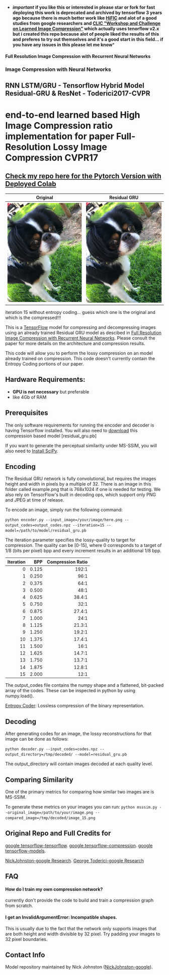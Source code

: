 * ***important*** **if you like this or interested in please star or fork for fast deploying this work is deprecated and archived by tensorflow 3 years ago because there is much better work like [HiFIC](https://github.com/edmontdants/high-fidelity-generative-compression) and alot of a good studies from google researchers and  [CLIC "Workshop and Challenge on Learned Image Compression"](http://compression.cc) which actually uses tenorflow v2.x but i created this repo because alot of people liked the results of this and preferes to try out themselves and it's a good start in this field... if you have any issues in this please let me know***

#### Full Resolution Image Compression with Recurrent Neural Networks

### Image Compression with Neural Networks
## RNN LSTM/GRU - Tensorflow Hybrid Model Residual-GRU & ResNet - Toderici2017-CVPR
# end-to-end learned based High Image Compression ratio implementation for paper Full-Resolution Lossy Image Compression CVPR17

## [Check my repo here for the Pytorch Version with Deployed Colab](https://github.com/edmontdants/pytorch-image-comp-rnn)

Original | Residual GRU
:-------------------------:|:-------------------------:
![guess](Assets/example.png) | ![guess](Assets/Results%20Benchmark/example.png/png/example_15.png)
iteration 15 without entropy coding... guess which one is the original and which is the compressed!!!

This is a [TensorFlow](http://www.tensorflow.org/) model for compressing and
decompressing images using an already trained  Residual GRU model as descibed
in [Full Resolution Image Compression with Recurrent Neural Networks](https://arxiv.org/pdf/1608.05148). Please consult the paper for more details
on the architecture and compression results.

This code will allow you to perform the lossy compression on an model already trained on compression. This code 
doesn't currently contain the Entropy Coding portions of our paper.

## Hardware Requirements:

* **GPU is not necessary** but preferable
* like 4Gb of RAM

## Prerequisites
The only software requirements for running the encoder and decoder is having Tensorflow installed.
You will also need to [download](https://drive.google.com/file/d/1nh4cxxds-BdsU0Tx3qP_cA1IuY2dDD5W) this compression based model [residual_gru.pb]

If you want to generate the perceptual similarity under MS-SSIM, you will also need to [Install SciPy](https://www.scipy.org/install.html).

## Encoding
The Residual GRU network is fully convolutional, but requires the images
height and width in pixels by a multiple of 32. There is an image in this folder
called example.png that is 768x1024 if one is needed for testing. We also
rely on TensorFlow's built in decoding ops, which support only PNG and JPEG at
time of release.

To encode an image, simply run the following command:

`python encoder.py --input_image=/your/image/here.png
--output_codes=output_codes.npz
--iteration=15 --model=/path/to/model/residual_gru.pb`

The iteration parameter specifies the lossy-quality to target for compression.
The quality can be [0-15], where 0 corresponds to a target of 1/8 (bits per
pixel) bpp and every increment results in an additional 1/8 bpp.

| Iteration | BPP | Compression Ratio |
|---: |---: |---: |
|0 | 0.125 | 192:1|
|1 | 0.250 | 96:1|
|2 | 0.375 | 64:1|
|3 | 0.500 | 48:1|
|4 | 0.625 | 38.4:1|
|5 | 0.750 | 32:1|
|6 | 0.875 | 27.4:1|
|7 | 1.000 | 24:1|
|8 | 1.125 | 21.3:1|
|9 | 1.250 | 19.2:1|
|10 | 1.375 | 17.4:1|
|11 | 1.500 | 16:1|
|12 | 1.625 | 14.7:1|
|13 | 1.750 | 13.7:1|
|14 | 1.875 | 12.8:1|
|15 | 2.000 | 12:1|

The output_codes file contains the numpy shape and a flattened, bit-packed
array of the codes. These can be inspected in python by using numpy.load().

[Entropy Coder](entropy%20encoder%20model/): Lossless compression of the binary representation.

## Decoding
After generating codes for an image, the lossy reconstructions for that image
can be done as follows:

`python decoder.py --input_codes=codes.npz --output_directory=/tmp/decoded/
--model=residual_gru.pb`

The output_directory will contain images decoded at each quality level.


## Comparing Similarity
One of the primary metrics for comparing how similar two images are
is MS-SSIM.

To generate these metrics on your images you can run:
`python msssim.py --original_image=/path/to/your/image.png
--compared_image=/tmp/decoded/image_15.png`

## Original Repo and Full Credits for
[google tensorflow-tensorflow](https://github.com/tensorflow/tensorflow).
[google tensorflow-compression](https://github.com/tensorflow/compression).
[google tensorflow-models](https://github.com/tensorflow/models).

[NickJohnston-google Research](https://github.com/nmjohn).
[George Toderici-google Research](https://github.com/gtoderici)

## FAQ

#### How do I train my own compression network?
currently don't provide the code to build and train a compression graph from scratch.

#### I get an InvalidArgumentError: Incompatible shapes.
This is usually due to the fact that the network only supports images that are
both height and width divisible by 32 pixel. Try padding your images to 32
pixel boundaries.


## Contact Info
Model repository maintained by Nick Johnston ([NickJohnston-google](https://github.com/nmjohn)).
